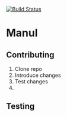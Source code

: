 [![Build Status](https://travis-ci.org/gonczor/manul.svg?branch=master)](https://travis-ci.org/gonczor/manul)

# Manul

## Contributing

1. Clone repo
2. Introduce changes
3. Test changes
4.

## Testing


